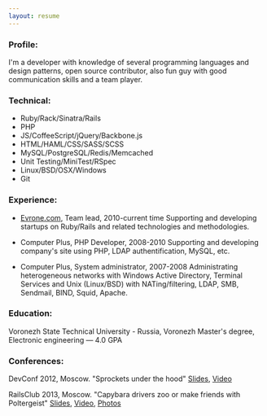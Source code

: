 ```yaml
---
layout: resume
---
```


### Profile:
I'm a developer with knowledge of several programming languages and design
patterns, open source contributor, also fun guy with good communication skills
and a team player.

### Technical:
* Ruby/Rack/Sinatra/Rails
* PHP
* JS/CoffeeScript/jQuery/Backbone.js
* HTML/HAML/CSS/SASS/SCSS
* MySQL/PostgreSQL/Redis/Memcached
* Unit Testing/MiniTest/RSpec
* Linux/BSD/OSX/Windows
* Git

### Experience:
* [Evrone.com](http://evrone.com), Team lead, 2010-current time
Supporting and developing startups on Ruby/Rails and related technologies and methodologies.

* Computer Plus, PHP Developer, 2008-2010
Supporting and developing company's site using PHP, LDAP authentification, MySQL, etc.

* Computer Plus, System administrator, 2007-2008
Administrating heterogeneous networks with Windows Active Directory,
Terminal Services and Unix (Linux/BSD) with NATing/filtering, LDAP, SMB,
Sendmail, BIND, Squid, Apache.

### Education:
Voronezh State Technical University - Russia, Voronezh
Master's degree, Electronic engineering — 4.0 GPA

### Conferences:
DevConf 2012, Moscow. "Sprockets under the hood"
[Slides](https://docs.google.com/presentation/d/1Paqm3uDVYFNGvfg5GXcwHD4hMQr8az0Jdr4-EUIVFn4/edit),
[Video](http://www.youtube.com/watch?v=2t4SfcL8KMc)

RailsClub 2013, Moscow. "Capybara drivers zoo or make friends with Poltergeist"
[Slides](https://github.com/route/railsclub_2013),
[Video](http://digitaloctober.ru/en/events/railsclub_moscow_obi_fernandes_erni_miller_dzheremi_evans_i_linda_liukas_v_do),
[Photos](http://digitaloctober.ru/en/events/railsclub_moscow_obi_fernandes_erni_miller_dzheremi_evans_i_linda_liukas_v_do/photos)
